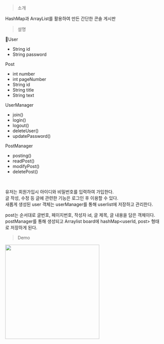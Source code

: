 > 소개

HashMap과 ArrayList를 활용하여 만든 간단한 콘솔 게시판

> 설명

User
- String id
- String password

Post
- int number
- int pageNumber
- String id
- String title
- String text

UserManager
- join()
- login()
- logout()
- deleteUser()
- updatePassword()

PostManager
- posting()
- readPost()
- modifyPost()
- deletePost()

<br>

유저는 회원가입시 아이디와 비밀번호를 입력하여 가입한다.<br>
글 작성, 수정 등 글에 관련한 기능은 로그인 후 이용할 수 있다.<br>
새롭게 생성된 user 객체는 userManager를 통해 userlist에 저장하고 관리한다.<br>

post는 순서대로 글번호, 페이지번호, 작성자 id, 글 제목, 글 내용을 담은 객체이다.<br>
postManager를 통해 생성되고 Arraylist board에 hashMap<userId, post> 형태로 저장하게 된다.<br>

>Demo

<img src = "" width = 300>
